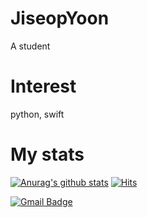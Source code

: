 # JiseopYoon     
A student
# Interest
python, swift 
# My stats
 
  [![Anurag's github stats](https://github-readme-stats.vercel.app/api?username=JiseopYoon0526)](https://github.com/anuraghazra/github-readme-stats)
  [![Hits](https://hits.seeyoufarm.com/api/count/incr/badge.svg?url=https%3A%2F%2Fgithub.com%2FJiseopYoon0526&count_bg=%2379C83D&title_bg=%23555555&icon=&icon_color=%23E7E7E7&title=hits&edge_flat=false)](https://hits.seeyoufarm.com)

   [![Gmail Badge](https://img.shields.io/badge/Gmail-d14836?style=flat-square&logo=Gmail&logoColor=white&link=mailto:josephyoon0526@gmail.com)](mailto:josephyoon0526@gmail.com)
